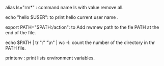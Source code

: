 alias ls="rm*" : command name ls with value remove all.

echo "hello $USER": to print hello current user name .

export PATH="$PATH:/action": to Add nwmew path to the fle PATH at the end of the file.

echo $PATH | tr ":" "\n" | wc -l: count the number of the directory in thr PATH file.

printenv : print lists environment variables.

